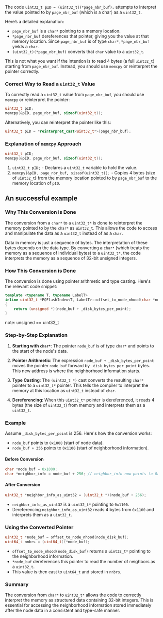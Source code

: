 The code `uint32_t pID = (uint32_t)(*page_nbr_buf);` attempts to interpret the value pointed to by `page_nbr_buf` (which is a char) as a `uint32_t`.

Here’s a detailed explanation:

- `page_nbr_buf` is a `char*` pointing to a memory location.
- `*page_nbr_buf` dereferences that pointer, giving you the value at that memory location. Since `page_nbr_buf` is of type `char*`, `*page_nbr_buf` yields a `char`.
- `(uint32_t)(*page_nbr_buf)` converts that `char` value to a `uint32_t`.

This is not what you want if the intention is to read 4 bytes (a full `uint32_t`) starting from `page_nbr_buf`. Instead, you should use `memcpy` or reinterpret the pointer correctly.

### Correct Way to Read a `uint32_t` Value

To correctly read a `uint32_t` value from `page_nbr_buf`, you should use `memcpy` or reinterpret the pointer:

```cpp
uint32_t pID;
memcpy(&pID, page_nbr_buf, sizeof(uint32_t));
```

Alternatively, you can reinterpret the pointer like this:

```cpp
uint32_t pID = *reinterpret_cast<uint32_t*>(page_nbr_buf);
```

### Explanation of `memcpy` Approach

```cpp
uint32_t pID;
memcpy(&pID, page_nbr_buf, sizeof(uint32_t));
```

1. `uint32_t pID;` - Declares a `uint32_t` variable to hold the value.
2. `memcpy(&pID, page_nbr_buf, sizeof(uint32_t));` - Copies 4 bytes (size of `uint32_t`) from the memory location pointed to by `page_nbr_buf` to the memory location of `pID`.

## An successful example

### Why This Conversion is Done

The conversion from a `char*` to a `uint32_t*` is done to reinterpret the memory pointed to by the `char*` as `uint32_t`. This allows the code to access and manipulate the data as a `uint32_t` instead of as a `char`. 

Data in memory is just a sequence of bytes. The interpretation of these bytes depends on the data type. By converting a `char*` (which treats the memory as a sequence of individual bytes) to a `uint32_t*`, the code interprets the memory as a sequence of 32-bit unsigned integers.
   
### How This Conversion is Done

The conversion is done using pointer arithmetic and type casting. Here's the relevant code snippet:

```cpp
template <typename T, typename LabelT>
inline uint32_t *PQFlashIndex<T, LabelT>::offset_to_node_nhood(char *node_buf)
{
    return (unsigned *)(node_buf + _disk_bytes_per_point);
}
```

note: unsigned == uint32_t

### Step-by-Step Explanation

1. **Starting with `char*`**: The pointer `node_buf` is of type `char*` and points to the start of the node's data.

2. **Pointer Arithmetic**: The expression `node_buf + _disk_bytes_per_point` moves the pointer `node_buf` forward by `_disk_bytes_per_point` bytes. This new address is where the neighborhood information starts.

3. **Type Casting**: The `(uint32_t *)` cast converts the resulting `char*` pointer to a `uint32_t*` pointer. This tells the compiler to interpret the memory at this location as `uint32_t` instead of `char`.

4. **Dereferencing**: When this `uint32_t*` pointer is dereferenced, it reads 4 bytes (the size of `uint32_t`) from memory and interprets them as a `uint32_t`.

### Example

Assume `_disk_bytes_per_point` is 256. Here's how the conversion works:

- `node_buf` points to `0x1000` (start of node data).
- `node_buf + 256` points to `0x1100` (start of neighborhood information).

#### Before Conversion

```cpp
char *node_buf = 0x1000;
char *neighbor_info = node_buf + 256; // neighbor_info now points to 0x1100
```

#### After Conversion

```cpp
uint32_t *neighbor_info_as_uint32 = (uint32_t *)(node_buf + 256);
```

- `neighbor_info_as_uint32` is a `uint32_t*` pointing to `0x1100`.
- Dereferencing `neighbor_info_as_uint32` reads 4 bytes from `0x1100` and interprets them as a `uint32_t`.

### Using the Converted Pointer

```cpp
uint32_t *node_buf = offset_to_node_nhood(node_disk_buf);
uint64_t nnbrs = (uint64_t)(*node_buf);
```

- `offset_to_node_nhood(node_disk_buf)` returns a `uint32_t*` pointing to the neighborhood information.
- `*node_buf` dereferences this pointer to read the number of neighbors as a `uint32_t`.
- This value is then cast to `uint64_t` and stored in `nnbrs`.

### Summary

The conversion from `char*` to `uint32_t*` allows the code to correctly interpret the memory as structured data containing 32-bit integers. This is essential for accessing the neighborhood information stored immediately after the node data in a consistent and type-safe manner.
